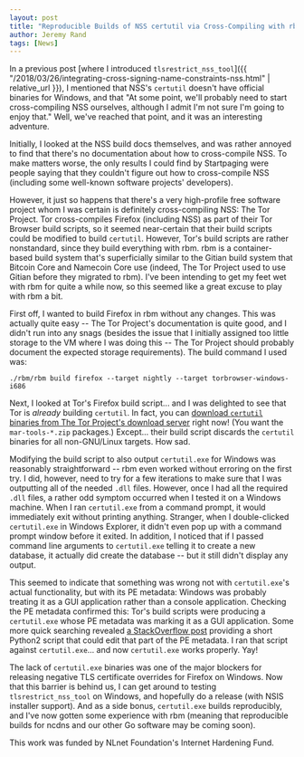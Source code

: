 ```yaml
---
layout: post
title: "Reproducible Builds of NSS certutil via Cross-Compiling with rbm"
author: Jeremy Rand
tags: [News]
---
```


In a previous post [where I introduced `tlsrestrict_nss_tool`]({{ "/2018/03/26/integrating-cross-signing-name-constraints-nss.html" | relative_url }}), I mentioned that NSS's `certutil` doesn't have official binaries for Windows, and that "At some point, we'll probably need to start cross-compiling NSS ourselves, although I admit I'm not sure I'm going to enjoy that."  Well, we've reached that point, and it was an interesting adventure.

Initially, I looked at the NSS build docs themselves, and was rather annoyed to find that there's no documentation about how to cross-compile NSS.  To make matters worse, the only results I could find by Startpaging were people saying that they couldn't figure out how to cross-compile NSS (including some well-known software projects' developers).

However, it just so happens that there's a very high-profile free software project whom I was certain is definitely cross-compiling NSS: The Tor Project.  Tor cross-compiles Firefox (including NSS) as part of their Tor Browser build scripts, so it seemed near-certain that their build scripts could be modified to build `certutil`.  However, Tor's build scripts are rather nonstandard, since they build everything with rbm.  rbm is a container-based build system that's superficially similar to the Gitian build system that Bitcoin Core and Namecoin Core use (indeed, The Tor Project used to use Gitian before they migrated to rbm).  I've been intending to get my feet wet with rbm for quite a while now, so this seemed like a great excuse to play with rbm a bit.

First off, I wanted to build Firefox in rbm without any changes.  This was actually quite easy -- The Tor Project's documentation is quite good, and I didn't run into any snags (besides the issue that I initially assigned too little storage to the VM where I was doing this -- The Tor Project should probably document the expected storage requirements).  The build command I used was:

~~~
./rbm/rbm build firefox --target nightly --target torbrowser-windows-i686
~~~

Next, I looked at Tor's Firefox build script... and I was delighted to see that Tor is *already* building `certutil`.  In fact, you can [download `certutil` binaries from The Tor Project's download server](http://rqef5a5mebgq46y5.onion/torbrowser/) right now!  (You want the `mar-tools-*.zip` packages.)  Except... their build script discards the `certutil` binaries for all non-GNU/Linux targets.  How sad.

Modifying the build script to also output `certutil.exe` for Windows was reasonably straightforward -- rbm even worked without erroring on the first try.  I did, however, need to try for a few iterations to make sure that I was outputting all of the needed `.dll` files.  However, once I had all the required `.dll` files, a rather odd symptom occurred when I tested it on a Windows machine.  When I ran `certutil.exe` from a command prompt, it would immediately exit without printing anything.  Stranger, when I double-clicked `certutil.exe` in Windows Explorer, it didn't even pop up with a command prompt window before it exited.  In addition, I noticed that if I passed command line arguments to `certutil.exe` telling it to create a new database, it actually did create the database -- but it still didn't display any output.

This seemed to indicate that something was wrong not with `certutil.exe`'s actual functionality, but with its PE metadata: Windows was probably treating it as a GUI application rather than a console application.  Checking the PE metadata confirmed this: Tor's build scripts were producing a `certutil.exe` whose PE metadata was marking it as a GUI application.  Some more quick searching revealed [a StackOverflow post](https://stackoverflow.com/questions/2435816/how-do-i-poke-the-flag-in-a-win32-pe-that-controls-console-window-display/14806704#14806704) providing a short Python2 script that could edit that part of the PE metadata.  I ran that script against `certutil.exe`... and now `certutil.exe` works properly.  Yay!

The lack of `certutil.exe` binaries was one of the major blockers for releasing negative TLS certificate overrides for Firefox on Windows.  Now that this barrier is behind us, I can get around to testing `tlsrestrict_nss_tool` on Windows, and hopefully do a release (with NSIS installer support).  And as a side bonus, `certutil.exe` builds reproducibly, and I've now gotten some experience with rbm (meaning that reproducible builds for ncdns and our other Go software may be coming soon).

This work was funded by NLnet Foundation's Internet Hardening Fund.
